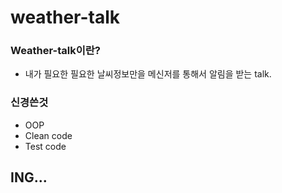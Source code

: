 # weather-talk

### Weather-talk이란?
- 내가 필요한 필요한 날씨정보만을 메신저를 통해서 알림을 받는 talk.

### 신경쓴것
- OOP
- Clean code
- Test code

## ING...
